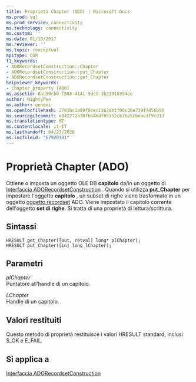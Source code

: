 ```yaml
---
title: Proprietà Chapter (ADO) | Microsoft Docs
ms.prod: sql
ms.prod_service: connectivity
ms.technology: connectivity
ms.custom: ''
ms.date: 01/19/2017
ms.reviewer: ''
ms.topic: conceptual
apitype: COM
f1_keywords:
- ADORecordsetConstruction::Chapter
- ADORecordsetConstruction::put_Chapter
- ADORecordsetConstruction::get_Chapter
helpviewer_keywords:
- Chapter property [ADO]
ms.assetid: 8aa90cb0-f588-4141-9dc9-3b22918394ee
author: MightyPen
ms.author: genemi
ms.openlocfilehash: 2791bc1a89f8cec1362ab1f00c3be739f7d56b96
ms.sourcegitcommit: e042272a38fb646df05152c676e5cbeae3f9cd13
ms.translationtype: MT
ms.contentlocale: it-IT
ms.lasthandoff: 04/27/2020
ms.locfileid: "67920101"
---
```

# <a name="chapter-property-ado"></a>Proprietà Chapter (ADO)
Ottiene o imposta un oggetto OLE DB **capitolo** da/in un oggetto di [Interfaccia ADORecordsetConstruction](../../../ado/reference/ado-api/adorecordsetconstruction-interface.md) . Quando si utilizza **put_Chapter** per impostare l'oggetto **capitolo** , un subset di righe viene trasformato in un oggetto [oggetto recordset](../../../ado/reference/ado-api/recordset-object-ado.md) ADO. Viene impostato il capitolo corrente dell'oggetto **set di righe**. Si tratta di una proprietà di lettura/scrittura.  
  
## <a name="syntax"></a>Sintassi  
  
```  
HRESULT get_Chapter([out, retval] long* plChapter);  
HRESULT put_Chapter([in] long lChapter);  
```  
  
## <a name="parameters"></a>Parametri  
 *plChapter*  
 Puntatore all'handle di un capitolo.  
  
 *LChapter*  
 Handle di un capitolo.  
  
## <a name="return-values"></a>Valori restituiti  
 Questo metodo di proprietà restituisce i valori HRESULT standard, inclusi S_OK e E_FAIL.  
  
## <a name="applies-to"></a>Si applica a  
 [Interfaccia ADORecordsetConstruction](../../../ado/reference/ado-api/adorecordsetconstruction-interface.md)
